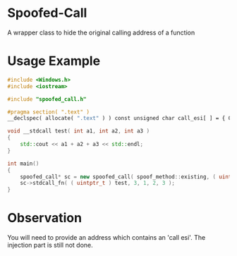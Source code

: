 # Spoofed-Call
A wrapper class to hide the original calling address of a function

# Usage Example
```cpp
#include <Windows.h>
#include <iostream>

#include "spoofed_call.h"

#pragma section( ".text" )
__declspec( allocate( ".text" ) ) const unsigned char call_esi[ ] = { 0xFF, 0xD6 };

void __stdcall test( int a1, int a2, int a3 )
{
	std::cout << a1 + a2 + a3 << std::endl;
}

int main()
{
	spoofed_call* sc = new spoofed_call( spoof_method::existing, ( uintptr_t ) call_esi );
	sc->stdcall_fn( ( uintptr_t ) test, 3, 1, 2, 3 );
}
```

# Observation
You will need to provide an address which contains an 'call esi'.
The injection part is still not done.
